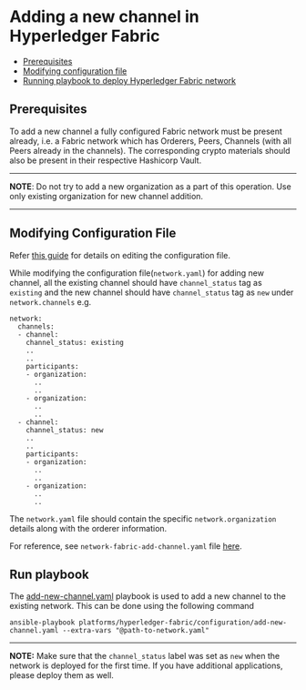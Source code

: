 [//]: # (##############################################################################################)
[//]: # (Copyright Accenture. All Rights Reserved.)
[//]: # (SPDX-License-Identifier: Apache-2.0)
[//]: # (##############################################################################################)

<a name = "adding-new-channel-to-existing-network-in-fabric"></a>
# Adding a new channel in Hyperledger Fabric

- [Prerequisites](#prerequisites)
- [Modifying configuration file](#create_config_file)
- [Running playbook to deploy Hyperledger Fabric network](#run_network)


<a name = "prerequisites"></a>
## Prerequisites
To add a new channel a fully configured Fabric network must be present already, i.e. a Fabric network which has Orderers, Peers, Channels (with all Peers already in the channels). The corresponding crypto materials should also be present in their respective Hashicorp Vault. 

---
**NOTE**: Do not try to add a new organization as a part of this operation. Use only existing organization for new channel addition. 

---

<a name = "create_config_file"></a>
## Modifying Configuration File

Refer [this guide](./fabric_networkyaml.md) for details on editing the configuration file.

While modifying the configuration file(`network.yaml`) for adding new channel, all the existing channel should have `channel_status` tag as `existing` and the new channel should have `channel_status` tag as `new` under `network.channels` e.g.

    network:
      channels:
      - channel:
        channel_status: existing
        ..
        ..
        participants:
        - organization:
          ..
          ..
        - organization:
          ..
          ..
      - channel:
        channel_status: new
        ..
        ..
        participants:
        - organization:
          ..
          ..
        - organization:
          ..
          ..


The `network.yaml` file should contain the specific `network.organization` details along with the orderer information.


For reference, see `network-fabric-add-channel.yaml` file [here](https://github.com/hyperledger/bevel/tree/main/platforms/hyperledger-fabric/configuration/samples).

<a name = "run_network"></a>
## Run playbook

The [add-new-channel.yaml](https://github.com/hyperledger/bevel/tree/main/platforms/shared/configuration/add-new-channel.yaml) playbook is used to add a new channel to the existing network. This can be done using the following command

```
ansible-playbook platforms/hyperledger-fabric/configuration/add-new-channel.yaml --extra-vars "@path-to-network.yaml"
```

---
**NOTE:** Make sure that the `channel_status` label was set as `new` when the network is deployed for the first time. If you have additional applications, please deploy them as well.
